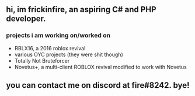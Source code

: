 ## hi, im frickinfire, an aspiring C# and PHP developer.
### projects i am working on/worked on
- RBLX16, a 2016 roblox revival
- various OYC projects (they were shit though)
- Totally Not Bruteforcer
- Novetus+, a multi-client ROBLOX revival modified to work with Novetus
## you can contact me on discord at fire#8242. bye!
